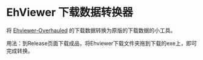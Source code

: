 # EhViewer 下载数据转换器

将 [Ehviewer-Overhauled](https://github.com/Ehviewer-Overhauled/Ehviewer) 的下载数据转换为原版的下载数据的小工具。

用法：到Release页面下载成品，将Ehviewer下载文件夹拖到下载的exe上，即可完成转换。
